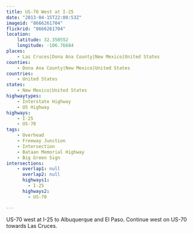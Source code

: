 ```yaml
---
title: US-70 West at I-25
date: "2013-04-15T22:00:53Z"
imageid: "8666261704"
flickrid: "8666261704"
location:
    latitude: 32.350552
    longitude: -106.76684
places:
    - Las Cruces|Dona Ana County|New Mexico|United States
counties:
    - Dona Ana County|New Mexico|United States
countries:
    - United States
states:
    - New Mexico|United States
highwaytypes:
    - Interstate Highway
    - US Highway
highways:
    - I-25
    - US-70
tags:
    - Overhead
    - Freeway Junction
    - Intersection
    - Bataan Memorial Highway
    - Big Green Sign
intersections:
    - overlap1: null
      overlap2: null
      highways1:
        - I-25
      highways2:
        - US-70

---
```

US-70 west at I-25 to Albuquerque and El Paso.  Continue west on US-70 towards Las Cruces.